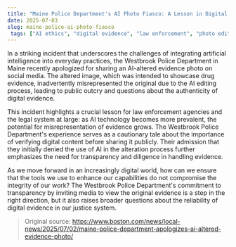 ```yaml
---
title: "Maine Police Department's AI Photo Fiasco: A Lesson in Digital Evidence Authenticity"
date: 2025-07-03
slug: maine-police-ai-photo-fiasco
 tags: ["AI ethics", "digital evidence", "law enforcement", "photo editing"]
---
```


In a striking incident that underscores the challenges of integrating artificial intelligence into everyday practices, the Westbrook Police Department in Maine recently apologized for sharing an AI-altered evidence photo on social media. The altered image, which was intended to showcase drug evidence, inadvertently misrepresented the original due to the AI editing process, leading to public outcry and questions about the authenticity of digital evidence.

This incident highlights a crucial lesson for law enforcement agencies and the legal system at large: as AI technology becomes more prevalent, the potential for misrepresentation of evidence grows. The Westbrook Police Department's experience serves as a cautionary tale about the importance of verifying digital content before sharing it publicly. Their admission that they initially denied the use of AI in the alteration process further emphasizes the need for transparency and diligence in handling evidence.

As we move forward in an increasingly digital world, how can we ensure that the tools we use to enhance our capabilities do not compromise the integrity of our work? The Westbrook Police Department's commitment to transparency by inviting media to view the original evidence is a step in the right direction, but it also raises broader questions about the reliability of digital evidence in our justice system.
> Original source: https://www.boston.com/news/local-news/2025/07/02/maine-police-department-apologizes-ai-altered-evidence-photo/
